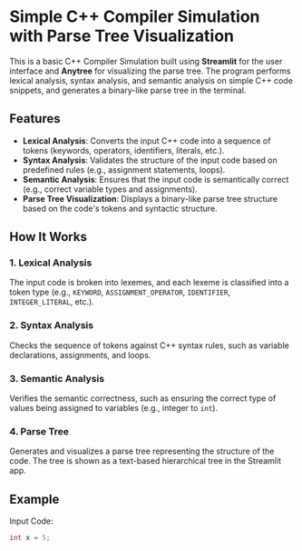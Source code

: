 # Simple C++ Compiler Simulation with Parse Tree Visualization

This is a basic C++ Compiler Simulation built using **Streamlit** for the user interface and **Anytree** for visualizing the parse tree. The program performs lexical analysis, syntax analysis, and semantic analysis on simple C++ code snippets, and generates a binary-like parse tree in the terminal.

## Features

- **Lexical Analysis**: Converts the input C++ code into a sequence of tokens (keywords, operators, identifiers, literals, etc.).
- **Syntax Analysis**: Validates the structure of the input code based on predefined rules (e.g., assignment statements, loops).
- **Semantic Analysis**: Ensures that the input code is semantically correct (e.g., correct variable types and assignments).
- **Parse Tree Visualization**: Displays a binary-like parse tree structure based on the code's tokens and syntactic structure.

## How It Works

### 1. Lexical Analysis
The input code is broken into lexemes, and each lexeme is classified into a token type (e.g., `KEYWORD`, `ASSIGNMENT_OPERATOR`, `IDENTIFIER`, `INTEGER_LITERAL`, etc.).

### 2. Syntax Analysis
Checks the sequence of tokens against C++ syntax rules, such as variable declarations, assignments, and loops.

### 3. Semantic Analysis
Verifies the semantic correctness, such as ensuring the correct type of values being assigned to variables (e.g., integer to `int`).

### 4. Parse Tree
Generates and visualizes a parse tree representing the structure of the code. The tree is shown as a text-based hierarchical tree in the Streamlit app.

## Example

Input Code:
```cpp
int x = 5;
